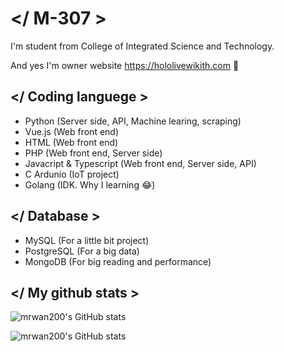 # </ M-307 >
I'm student from College of Integrated Science and Technology.

And yes I'm owner website https://hololivewikith.com 🤗

## </ Coding languege >
- Python (Server side, API, Machine learing, scraping)
- Vue.js (Web front end)
- HTML (Web front end)
- PHP (Web front end, Server side)
- Javacript & Typescript (Web front end, Server side, API)
- C Ardunio (IoT project)
- Golang (IDK. Why I learning 😂)

## </ Database >
- MySQL (For a little bit project)
- PostgreSQL (For a big data)
- MongoDB (For big reading and performance)

## </ My github stats >
![mrwan200's GitHub stats](https://github-readme-stats.vercel.app/api?username=mrwan200&show_icons=true&theme=tokyonight)

![mrwan200's GitHub stats](https://github-readme-stats.vercel.app/api/top-langs/?username=mrwan200&langs_count=5&theme=tokyonight)
